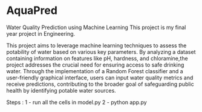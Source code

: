 # AquaPred
Water Quality Prediction using Machine Learning
This project is my final year project in Engineering.

This project aims to leverage machine learning techniques to assess the potability of water based on various key parameters.
By analyzing a dataset containing information on features like pH, hardness, and chloramine,the project addresses the crucial need for ensuring access to safe drinking water.
Through the implementation of a Random Forest classifier and a user-friendly graphical interface, users can input water quality metrics and receive predictions, contributing to the broader goal of safeguarding public health by identifying potable water sources.


Steps :
1 - run all the cells in model.py 
2 - python app.py
